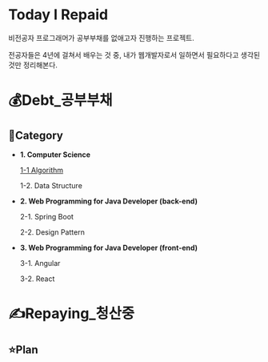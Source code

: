 # **Today I Repaid**

비전공자 프로그래머가 공부부채를 없애고자 진행하는 프로젝트.

전공자들은 4년에 걸쳐서 배우는 것 중, 내가 웹개발자로서 일하면서 필요하다고 생각된 것만 정리해본다.

# 💰Debt_공부부채

## 📜Category

- **1. Computer Science**

    [1-1 Algorithm](https://www.notion.so/334260b7f0694d3f99db5969d17ff726)

    1-2. Data Structure

- **2. Web Programming for Java Developer (back-end)**

    2-1. Spring Boot

    2-2. Design Pattern

- **3. Web Programming for Java Developer (front-end)**

    3-1. Angular

    3-2. React

# ✍Repaying_청산중

## ⭐Plan
